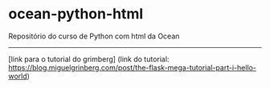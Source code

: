 # ocean-python-html
Repositório do curso de Python com html da Ocean

---

[link para o tutorial do grimberg] (link do tutorial: https://blog.miguelgrinberg.com/post/the-flask-mega-tutorial-part-i-hello-world)
